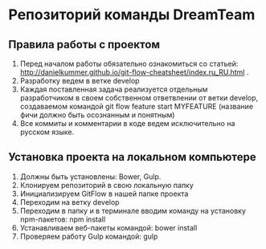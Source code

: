 # Репозиторий команды DreamTeam

## Правила работы с проектом
  1. Перед началом работы обязательно ознакомиться со статьей: http://danielkummer.github.io/git-flow-cheatsheet/index.ru_RU.html .
  2. Разработку ведем в ветке develop
  3. Каждая поставленная задача реализуется отдельным разработчиком в своем собственном ответвлении от ветки develop, создаваемом командой git flow feature start MYFEATURE (название фичи должно быть осознанным и понятным)
  4. Все коммиты и комментарии в коде ведем исключительно на русском языке.

## Установка проекта на локальном компьютере
  1. Должны быть установлены: Bower, Gulp.
  2. Клонируем репозиторий в свою локальную папку
  3. Инициализируем GitFlow в нашей папке проекта
  4. Переходим на ветку develop
  5. Переходим в папку и в терминале вводим команду на установку npm-пакетов: npm install
  6. Устанавливаем веб-пакеты командой: bower install
  7. Проверяем работу Gulp командой: gulp
